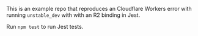 This is an example repo that reproduces an Cloudflare Workers error with running `unstable_dev` with with an R2 binding in Jest.

Run `npm test` to run Jest tests.
